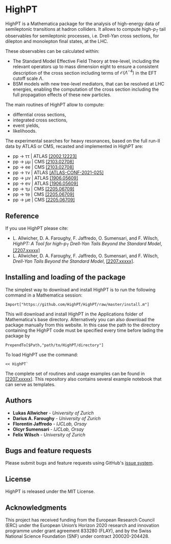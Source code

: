 # HighPT

HighPT is a Mathematica package for the analysis of high-energy data of semileptonic transitions at hadron colliders. It allows to compute high-$p_T$ tail observables for semileptonic processes, i.e. Drell-Yan cross sections, for dilepton and monolepton final states, at the LHC. 

These observables can be calculated within:
* The Standard Model Effective Field Theory at tree-level, including the relevant operators up to mass dimension eight to ensure a consistent description of the cross section including terms of $\mathcal{O}(\Lambda^{−4})$ in the EFT cutoff scale $\Lambda$.
* BSM models with new tree-level mediators, that can be resolved at LHC energies, enabling the computation of the cross section including the full propagation effects of these new particles.

The main routines of HighPT allow to compute:
* differntial cross sections,
* integrated cross sections,
* event yields,
* likelihoods.

The experimental searches for heavy resonances, based on the full run-II data by ATLAS or CMS, recasted and implemented in HighPT are:
* pp → ττ | ATLAS [\[2002.12223\]](http://arxiv.org/abs/2002.12223)
* pp → μμ | CMS [\[2103.02708\]](http://arxiv.org/abs/2103.02708)
* pp → ee | CMS [\[2103.02708\]](http://arxiv.org/abs/2103.02708)
* pp → τν | ATLAS [\[ATLAS-CONF-2021-025\]](https://cds.cern.ch/record/2773301/)
* pp → μν | ATLAS [\[1906.05609\]](http://arxiv.org/abs/1906.05609)
* pp → eν | ATLAS [\[1906.05609\]](http://arxiv.org/abs/1906.05609)
* pp → τμ | CMS [\[2205.06709\]](http://arxiv.org/abs/2205.06709)
* pp → τe | CMS [\[2205.06709\]](http://arxiv.org/abs/2205.06709)
* pp → μe | CMS [\[2205.06709\]](http://arxiv.org/abs/2205.06709)

## Reference

If you use HighPT please cite: 
* L. Allwicher, D. A. Faroughy, F. Jaffredo, O. Sumensari, and F. Wilsch, *HighPT: A Tool for high-*$p_T$ *Drell-Yan Tails Beyond the Standard Model*, [\[2207.xxxxx\]](https://arxiv.org/abs/2207.xxxxx)
* L. Allwicher, D. A. Faroughy, F. Jaffredo, O. Sumensari, and F. Wilsch, *Drell-Yan Tails Beyond the Standard Model*, [\[2207.xxxxx\]](https://arxiv.org/abs/2207.xxxxx).

## Installing and loading of the package

The simplest way to download and install HighPT is to run the following command in a Mathematica session:

```
Import["https://github.com/HighPT/HighPT/raw/master/install.m"]
```

This will download and install HighPT in the Applications folder of Mathematica's base directory. 
Alternatively you can also download the package manually from this website. In this case the path to the directory containing the HighPT code must be specified every time before lading the package by
```
PrependTo[$Path,"path/to/HighPT/directory"]
```

To load HighPT use the command:

```
<< HighPT`
```

The complete set of routines and usage examples can be found in [\[2207.xxxxx\]](https://arxiv.org/abs/2207.xxxxx). This repository also contains several example notebook that can serve as templates.

## Authors

* **Lukas Allwicher** - *University of Zurich*
* **Darius A. Faroughy** - *University of Zurich*
* **Florentin Jaffredo** - *IJCLab, Orsay*
* **Olcyr Sumensari** - *IJCLab, Orsay*
* **Felix Wilsch** - *University of Zurich*

## Bugs and feature requests

Please submit bugs and feature requests using GitHub's [issue system](https://github.com/HighPT/HighPT/issues).

## License

HighPT is released under the MIT License.


## Acknowledgments

This project has received funding from the European Research Council (ERC) under the European Union’s Horizon 2020 research and innovation programme under grant agreement 833280 (FLAY), and by the Swiss National Science Foundation (SNF) under contract 200020-204428.
